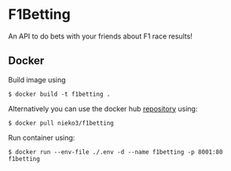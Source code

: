 # F1Betting

An API to do bets with your friends about F1 race results!

## Docker

Build image using

````shell
$ docker build -t f1betting .
````

Alternatively you can use the docker hub [repository](https://hub.docker.com/r/nieko3/f1betting) using:

````shell
$ docker pull nieko3/f1betting
````

Run container using:

````shell
$ docker run --env-file ./.env -d --name f1betting -p 8001:80 f1betting
````